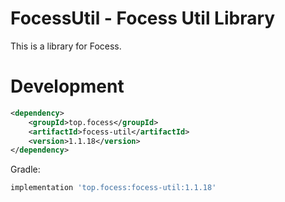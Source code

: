 # FocessUtil - Focess Util Library

This is a library for Focess.

# Development

```xml
<dependency>
    <groupId>top.focess</groupId>
    <artifactId>focess-util</artifactId>
    <version>1.1.18</version>
</dependency>
```

Gradle:

```gradle
implementation 'top.focess:focess-util:1.1.18'
```